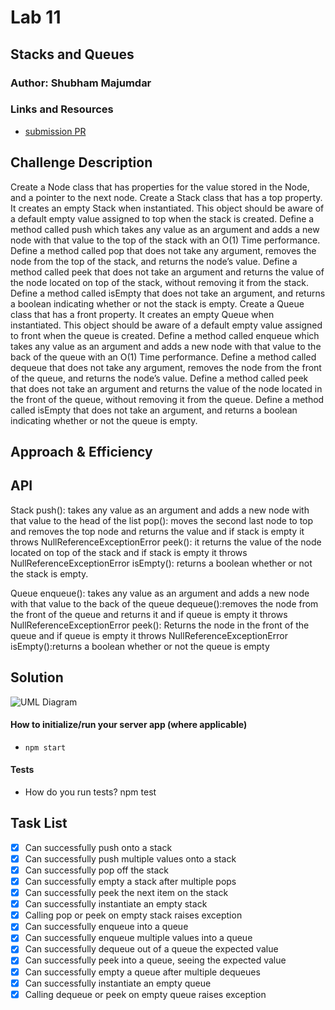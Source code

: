 # Lab 11

## Stacks and Queues

### Author: Shubham Majumdar

### Links and Resources
* [submission PR](https://github.com/smajumdar22/data-structures-and-algorithms/pull/58)

## Challenge Description
Create a Node class that has properties for the value stored in the Node, and a pointer to the next node.
Create a Stack class that has a top property. It creates an empty Stack when instantiated.
This object should be aware of a default empty value assigned to top when the stack is created.
Define a method called push which takes any value as an argument and adds a new node with that value to the top of the stack with an O(1) Time performance.
Define a method called pop that does not take any argument, removes the node from the top of the stack, and returns the node’s value.
Define a method called peek that does not take an argument and returns the value of the node located on top of the stack, without removing it from the stack.
Define a method called isEmpty that does not take an argument, and returns a boolean indicating whether or not the stack is empty.
Create a Queue class that has a front property. It creates an empty Queue when instantiated.
This object should be aware of a default empty value assigned to front when the queue is created.
Define a method called enqueue which takes any value as an argument and adds a new node with that value to the back of the queue with an O(1) Time performance.
Define a method called dequeue that does not take any argument, removes the node from the front of the queue, and returns the node’s value.
Define a method called peek that does not take an argument and returns the value of the node located in the front of the queue, without removing it from the queue.
Define a method called isEmpty that does not take an argument, and returns a boolean indicating whether or not the queue is empty.
## Approach & Efficiency

## API
Stack
push(): takes any value as an argument and adds a new node with that value to the head of the list pop(): moves the second last node to top and removes the top node and returns the value and if stack is empty it throws NullReferenceExceptionError peek(): it returns the value of the node located on top of the stack and if stack is empty it throws NullReferenceExceptionError isEmpty(): returns a boolean whether or not the stack is empty.

Queue
enqueue(): takes any value as an argument and adds a new node with that value to the back of the queue dequeue():removes the node from the front of the queue and returns it and if queue is empty it throws NullReferenceExceptionError
peek(): Returns the node in the front of the queue and if queue is empty it throws NullReferenceExceptionError isEmpty():returns a boolean whether or not the queue is empty

## Solution
![UML Diagram](whiteboard.jpg)

#### How to initialize/run your server app (where applicable)
* `npm start`
  
#### Tests
* How do you run tests?
npm test

## Task List

- [x] Can successfully push onto a stack
- [x] Can successfully push multiple values onto a stack
- [x] Can successfully pop off the stack
- [x] Can successfully empty a stack after multiple pops
- [x] Can successfully peek the next item on the stack
- [x] Can successfully instantiate an empty stack
- [x] Calling pop or peek on empty stack raises exception
- [x] Can successfully enqueue into a queue
- [x] Can successfully enqueue multiple values into a queue
- [x] Can successfully dequeue out of a queue the expected value
- [x] Can successfully peek into a queue, seeing the expected value
- [x] Can successfully empty a queue after multiple dequeues
- [x] Can successfully instantiate an empty queue
- [x] Calling dequeue or peek on empty queue raises exception
